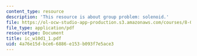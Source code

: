 ```yaml
---
content_type: resource
description: 'This resource is about group problem: solenoid.'
file: https://ol-ocw-studio-app-production.s3.amazonaws.com/courses/8-02-physics-ii-electricity-and-magnetism-spring-2007/4a76e15dbce66886e153b093f7e5ace3_ic_w10d1_1.pdf
file_type: application/pdf
resourcetype: Document
title: ic_w10d1_1.pdf
uid: 4a76e15d-bce6-6886-e153-b093f7e5ace3
---
```

